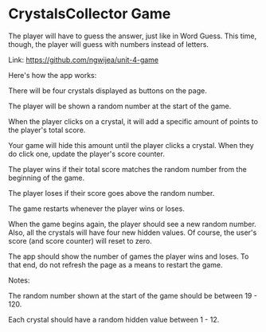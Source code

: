 # CrystalsCollector Game

The player will have to guess the answer, just like in Word Guess. This time, though, the player will guess with numbers instead of letters.

Link: https://github.com/ngwijea/unit-4-game


Here's how the app works:


There will be four crystals displayed as buttons on the page.


The player will be shown a random number at the start of the game.


When the player clicks on a crystal, it will add a specific amount of points to the player's total score.

Your game will hide this amount until the player clicks a crystal.
When they do click one, update the player's score counter.



The player wins if their total score matches the random number from the beginning of the game.


The player loses if their score goes above the random number.


The game restarts whenever the player wins or loses.

When the game begins again, the player should see a new random number. Also, all the crystals will have four new hidden values. Of course, the user's score (and score counter) will reset to zero.



The app should show the number of games the player wins and loses. To that end, do not refresh the page as a means to restart the game.


Notes:

The random number shown at the start of the game should be between 19 - 120.


Each crystal should have a random hidden value between 1 - 12.
